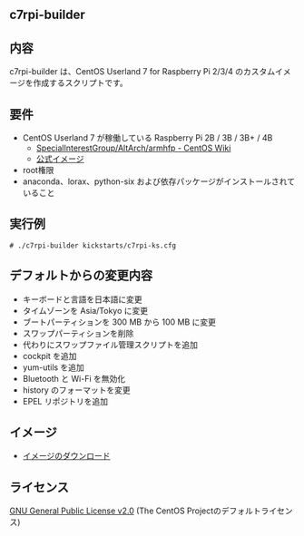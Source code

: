 ## c7rpi-builder

## 内容
c7rpi-builder は、CentOS Userland 7 for Raspberry Pi 2/3/4 のカスタムイメージを作成するスクリプトです。

## 要件
- CentOS Userland 7 が稼働している Raspberry Pi 2B / 3B / 3B+ / 4B
    - [SpecialInterestGroup/AltArch/armhfp - CentOS Wiki](https://wiki.centos.org/SpecialInterestGroup/AltArch/armhfp)
    - [公式イメージ](http://isoredirect.centos.org/altarch/7/isos/armhfp)
- root権限
- anaconda、lorax、python-six および依存パッケージがインストールされていること

## 実行例
```
# ./c7rpi-builder kickstarts/c7rpi-ks.cfg
```

## デフォルトからの変更内容
- キーボードと言語を日本語に変更
- タイムゾーンを Asia/Tokyo に変更
- ブートパーティションを 300 MB から 100 MB に変更
- スワップパーティションを削除
- 代わりにスワップファイル管理スクリプトを追加
- cockpit を追加
- yum-utils を追加
- Bluetooth と Wi-Fi を無効化
- history のフォーマットを変更
- EPEL リポジトリを追加

## イメージ
- [イメージのダウンロード](https://github.com/lunatilia/c7rpi-builder/releases/tag/1.0.3-20200508)

## ライセンス
[GNU General Public License v2.0](https://github.com/lunatilia/c7rpi-builder/blob/master/LICENSE) (The CentOS Projectのデフォルトライセンス)

